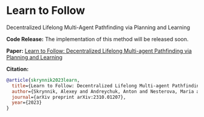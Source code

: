 # Learn to Follow

Decentralized Lifelong Multi-Agent Pathfinding via Planning and Learning

**Code Release:** The implementation of this method will be released soon.

**Paper:** [Learn to Follow: Decentralized Lifelong Multi-agent Pathfinding via Planning and Learning](https://arxiv.org/abs/2310.01207)

**Citation:**
```bibtex
@article{skrynnik2023learn,
  title={Learn to Follow: Decentralized Lifelong Multi-agent Pathfinding via Planning and Learning},
  author={Skrynnik, Alexey and Andreychuk, Anton and Nesterova, Maria and Yakovlev, Konstantin and Panov, Aleksandr},
  journal={arXiv preprint arXiv:2310.01207},
  year={2023}
}
